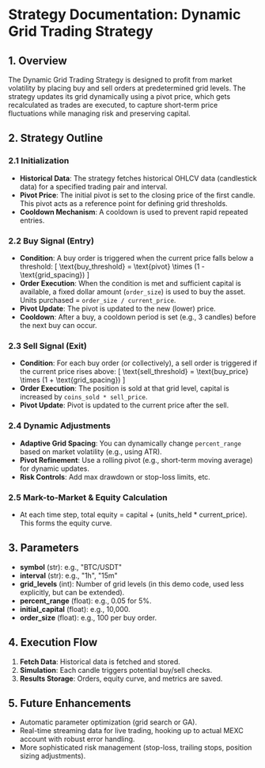 # Strategy Documentation: Dynamic Grid Trading Strategy

## 1. Overview

The Dynamic Grid Trading Strategy is designed to profit from market volatility by placing buy and sell orders at predetermined grid levels. The strategy updates its grid dynamically using a pivot price, which gets recalculated as trades are executed, to capture short-term price fluctuations while managing risk and preserving capital.

## 2. Strategy Outline

### 2.1 Initialization
- **Historical Data**: The strategy fetches historical OHLCV data (candlestick data) for a specified trading pair and interval.
- **Pivot Price**: The initial pivot is set to the closing price of the first candle. This pivot acts as a reference point for defining grid thresholds.
- **Cooldown Mechanism**: A cooldown is used to prevent rapid repeated entries.

### 2.2 Buy Signal (Entry)
- **Condition**: A buy order is triggered when the current price falls below a threshold:
  \[
  \text{buy\_threshold} = \text{pivot} \times (1 - \text{grid\_spacing})
  \]
- **Order Execution**: When the condition is met and sufficient capital is available, a fixed dollar amount (`order_size`) is used to buy the asset. Units purchased = `order_size / current_price`.
- **Pivot Update**: The pivot is updated to the new (lower) price.
- **Cooldown**: After a buy, a cooldown period is set (e.g., 3 candles) before the next buy can occur.

### 2.3 Sell Signal (Exit)
- **Condition**: For each buy order (or collectively), a sell order is triggered if the current price rises above:
  \[
  \text{sell\_threshold} = \text{buy\_price} \times (1 + \text{grid\_spacing})
  \]
- **Order Execution**: The position is sold at that grid level, capital is increased by `coins_sold * sell_price`.
- **Pivot Update**: Pivot is updated to the current price after the sell.

### 2.4 Dynamic Adjustments
- **Adaptive Grid Spacing**: You can dynamically change `percent_range` based on market volatility (e.g., using ATR).
- **Pivot Refinement**: Use a rolling pivot (e.g., short-term moving average) for dynamic updates.
- **Risk Controls**: Add max drawdown or stop-loss limits, etc.

### 2.5 Mark-to-Market & Equity Calculation
- At each time step, total equity = capital + (units_held * current_price). This forms the equity curve.

## 3. Parameters
- **symbol** (str): e.g., "BTC/USDT"
- **interval** (str): e.g., "1h", "15m"
- **grid_levels** (int): Number of grid levels (in this demo code, used less explicitly, but can be extended).
- **percent_range** (float): e.g., 0.05 for 5%.
- **initial_capital** (float): e.g., 10,000.
- **order_size** (float): e.g., 100 per buy order.

## 4. Execution Flow
1. **Fetch Data**: Historical data is fetched and stored.
2. **Simulation**: Each candle triggers potential buy/sell checks.
3. **Results Storage**: Orders, equity curve, and metrics are saved.

## 5. Future Enhancements
- Automatic parameter optimization (grid search or GA).
- Real-time streaming data for live trading, hooking up to actual MEXC account with robust error handling.
- More sophisticated risk management (stop-loss, trailing stops, position sizing adjustments).
